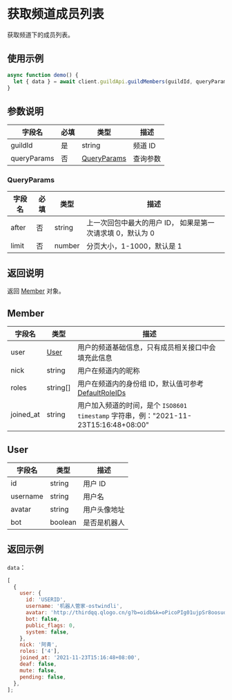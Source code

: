 # 获取频道成员列表 <Badge text="v1.0.0" />

获取频道下的成员列表。

<PrivateDomain/>

## 使用示例

```javascript
async function demo() {
  let { data } = await client.guildApi.guildMembers(guildId, queryParams);
}
```

## 参数说明

| 字段名      | 必填 | 类型                        | 描述     |
| ----------- | ---- | --------------------------- | -------- |
| guildId     | 是   | string                      | 频道 ID  |
| queryParams | 否   | [QueryParams](#queryparams) | 查询参数 |

### QueryParams

| 字段名 | 必填 | 类型   | 描述                                                       |
| ------ | ---- | ------ | ---------------------------------------------------------- |
| after  | 否   | string | 上一次回包中最大的用户 ID， 如果是第一次请求填 0，默认为 0 |
| limit  | 否   | number | 分页大小，1-1000，默认是 1                                 |

## 返回说明

返回 [Member](#member) 对象。

## Member

| 字段名    | 类型          | 描述                                                                                         |
| --------- | ------------- | -------------------------------------------------------------------------------------------- |
| user      | [User](#user) | 用户的频道基础信息，只有成员相关接口中会填充此信息                                   |
| nick      | string        | 用户在频道内的昵称                                                                           |
| roles     | string[]      | 用户在频道内的身份组 ID，默认值可参考[DefaultRoleIDs](../guild/role_model.md#DefaultRoleIDs) |
| joined_at | string        | 用户加入频道的时间，是个 `ISO8601 timestamp` 字符串，例："2021-11-23T15:16:48+08:00"         |

## User

| 字段名   | 类型    | 描述         |
| -------- | ------- | ------------ |
| id       | string  | 用户 ID      |
| username | string  | 用户名       |
| avatar   | string  | 用户头像地址 |
| bot      | boolean | 是否是机器人 |

## 返回示例

`data`：

```js
[
  {
    user: {
      id: 'USERID',
      username: '机器人管家-ostwindli',
      avatar: 'http://thirdqq.qlogo.cn/g?b=oidb&k=oPicoPIg01ujpSr8oosudkQ&s=0&t=1637218059',
      bot: false,
      public_flags: 0,
      system: false,
    },
    nick: '阿青',
    roles: ['4'],
    joined_at: '2021-11-23T15:16:48+08:00',
    deaf: false,
    mute: false,
    pending: false,
  },
];
```
